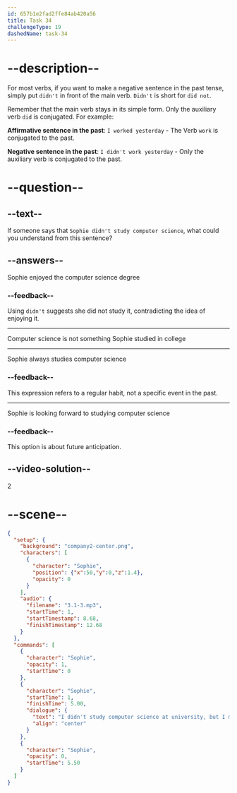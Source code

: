 ```yaml
---
id: 657b1e2fad2ffe84ab420a56
title: Task 34
challengeType: 19
dashedName: task-34
---
```


<!-- (Audio) Sophie: I didn't study computer science at university, but I majored in electrical engineering. -->

# --description--
For most verbs, if you want to make a negative sentence in the past tense, simply put `didn't` in front of the main verb. `Didn't` is short for `did not`.

Remember that the main verb stays in its simple form. Only the auxiliary verb `did` is conjugated. For example:

**Affirmative sentence in the past**: `I worked yesterday` - The Verb `work` is conjugated to the past.

**Negative sentence in the past**: `I didn't work yesterday` - Only the auxiliary verb is conjugated to the past.

# --question--

## --text--

If someone says that `Sophie didn't study computer science`, what could you understand from this sentence?

## --answers--

Sophie enjoyed the computer science degree

### --feedback--

Using `didn't` suggests she did not study it, contradicting the idea of enjoying it.

---

Computer science is not something Sophie studied in college

---

Sophie always studies computer science

### --feedback--

This expression refers to a regular habit, not a specific event in the past.

---

Sophie is looking forward to studying computer science

### --feedback--

This option is about future anticipation.

## --video-solution--

2

# --scene--

```json
{
  "setup": {
    "background": "company2-center.png",
    "characters": [
      {
        "character": "Sophie",
        "position": {"x":50,"y":0,"z":1.4},
        "opacity": 0
      }
    ],
    "audio": {
      "filename": "3.1-3.mp3",
      "startTime": 1,
      "startTimestamp": 8.68,
      "finishTimestamp": 12.68
    }
  },
  "commands": [
    {
      "character": "Sophie",
      "opacity": 1,
      "startTime": 0
    },
    {
      "character": "Sophie",
      "startTime": 1,
      "finishTime": 5.00,
      "dialogue": {
        "text": "I didn't study computer science at university, but I majored in electrical engineering.",
        "align": "center"
      }
    },
    {
      "character": "Sophie",
      "opacity": 0,
      "startTime": 5.50
    }
  ]
}
```
